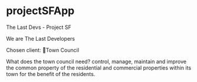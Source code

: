 # projectSFApp
The Last Devs - Project SF

We are The Last Developers

Chosen client: Town Council

What does the town council need?
control, manage, maintain and improve the common property of the residential and commercial properties within its town for the benefit of the residents.


